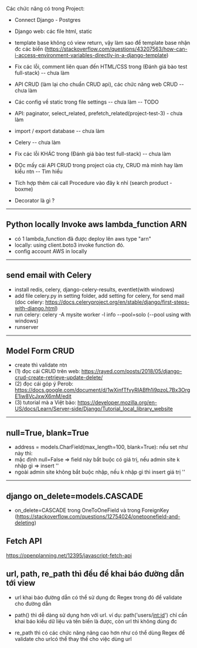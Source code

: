 Các chức năng có trong Project:
- Connect Django - Postgres
- Django web: các file html, static
- template base không có view return, vậy làm sao để template base nhận đc các biến
(https://stackoverflow.com/questions/43207563/how-can-i-access-environment-variables-directly-in-a-django-template)


- Fix các lỗi, comment liên quan đến HTML/CSS trong (Đánh giá bào test full-stack) -- chưa làm
- API CRUD (làm lại cho chuẩn CRUD api), các chức năng web CRUD -- chưa làm 
- Các config về static trong file settings -- chưa làm -- TODO
- API: paginator, select_related, prefetch_related(project-test-3) - chưa làm
- import / export database -- chưa làm
- Celery -- chưa làm
- Fix các lỗi KHÁC trong (Đánh giá bào test full-stack) -- chưa làm

- ĐỌc mấy cái API CRUD trong project của cty, CRUD mà mình hay làm kiểu ntn -- Tìm hiểu

- Tích hợp thêm cái call Procedure vào đây k nhỉ (search product - boxme)
- Decorator là gì ?

-----------
## Python locally Invoke aws lambda_function ARN
- có 1 lambda_function đã được deploy lên aws type "arn"
- locally: using client.boto3 invoke function đó.
- config account AWS in locally

----------
## send email with Celery
- install redis, celery, django-celery-results, eventlet(with windows)
- add file celery.py in setting folder, add setting for celery, for send mail
(doc celery: https://docs.celeryproject.org/en/stable/django/first-steps-with-django.html)
- run celery: celery -A mysite worker -l info --pool=solo (--pool using with windows)
- runserver

----------
## Model Form CRUD
- create thì validate ntn
- (1) đọc cái CRUD trên web: https://rayed.com/posts/2018/05/django-crud-create-retrieve-update-delete/
- (2) đọc cái góp ý Perob: https://docs.google.com/document/d/1wXinfTfvyRIABfh1i9pzoL7Bx3OrgE1iw8VcJxwX6mM/edit
- (3) tutorial mà a Việt bảo: https://developer.mozilla.org/en-US/docs/Learn/Server-side/Django/Tutorial_local_library_website
----------
## null=True, blank=True
- address = models.CharField(max_length=100, blank=True): nếu set như này thì:
- mặc định null=False => field này bắt buộc có giá trị, nếu admin site k nhập gì => insert ''
- ngoài admin site không bắt buộc nhập, nếu k nhập gì thì insert giá trị ''
----------
## django on_delete=models.CASCADE
- on_delete=CASCADE trong OneToOneField và trong ForeignKey
(https://stackoverflow.com/questions/12754024/onetoonefield-and-deleting)

## Fetch API
https://openplanning.net/12395/javascript-fetch-api

## url, path, re_path thì đều để khai báo đường dẫn tới view
+ url khai báo đường dẫn có thể sử dụng đc Regex trong đó để validate cho đường dẫn

+ path() thì dễ dàng sử dụng hơn với url. ví dụ:
path('users/<int:id>') chỉ cần khai báo kiểu dữ liệu và tên biến là được, còn url thì không dùng đc

+ re_path thì có các chức năng nâng cao hơn như có thể dùng Regex để validate cho urlcó thể thay thế cho việc dùng url
